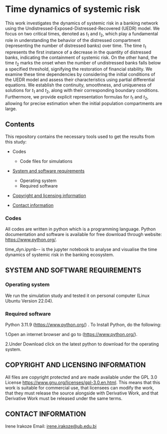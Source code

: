 # Time dynamics of systemic risk


This work investigates the dynamics of systemic risk in a banking network using the Undistressed-Exposed-Distressed-Recovered (UEDR) model. We focus on two critical times, denoted as $t_1$ and $t_2$, which play a fundamental role in understanding the behavior of the distressed compartment (representing the number of distressed banks) over time. The time $t_1$ represents the first instance of a decrease in the quantity of distressed banks, indicating the containment of systemic risk. On the other hand, the time $t_2$ marks the onset when the number of undistressed banks falls below a specified threshold, signifying the restoration of financial stability.   We examine these time dependencies by considering the initial conditions of the UEDR model and assess their characteristics using partial differential equations. We establish the continuity, smoothness, and uniqueness of solutions for $t_1$ and $t_2$, along with their corresponding boundary conditions. Furthermore, we provide explicit representation formulas for $t_1$ and $t_2$, allowing for precise estimation when the initial population compartments are large.

## Contents

This repository contains the  necessary tools used to get the results from this study:

* Codes
   * Code files for simulations
   
* [System and software requirements](#system-and-software-requirements)
    * Operating system
    * Required software
* [Copyright and licensing information](#copyright-and-licensing-information)
* [Contact information](#contact-information)

### Codes 

All codes are written in python which is a  programming language. Python documentation and software is available for free download through website: https://www.python.org/.

time_dyn.ipynb-- is the jupyter notebook to analyse and visualise the time dynamics of systemic risk in the banking ecosystem.



## SYSTEM AND SOFTWARE REQUIREMENTS


### Operating system
We run the simulation study  and tested it on personal computer (Linux Ubuntu Version 22.04).

### Required software
Python 3.11.9 (https://www.python.org/) . To Install Python, do the following:

1.Open an internet browser and go to (https://www.python.org/).

2.Under Download click on the latest python to download for the operating system.


## COPYRIGHT AND LICENSING INFORMATION

All files are copyright protected and are made available under the GPL 3.0 License <https://www.gnu.org/licenses/gpl-3.0.en.html>. This means that this work is suitable for commercial use, that licensees can modify the work, that they must release the source alongside with Derivative Work, and that Derivative Work must be released under the same terms.


## CONTACT INFORMATION

Irene Irakoze
Email: <irene.irakoze@ub.edu.bi>



